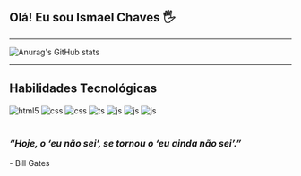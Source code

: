 ## Olá! Eu sou Ismael Chaves 🖐
_______________________________
![Anurag's GitHub stats](https://github-readme-stats.vercel.app/api?username=Ismael-Oficial&show_icons=true&theme=onedark)
_______________________________
## Habilidades Tecnológicas

<div style="display: inline_block">
  <img align="center" alt="html5" src="https://img.shields.io/badge/HTML5-E34F26?style=for-the-badge&logo=html5&logoColor=white" />
  <img align="center" alt="css" src="https://img.shields.io/badge/CSS3-1572B6?style=for-the-badge&logo=css3&logoColor=white" />
  <img align="center" alt="css" src="https://img.shields.io/badge/SASS-FA0897?style=for-the-badge&logo=sass&logoColor=white" />
  <img align="center" alt="ts" src="https://img.shields.io/badge/Bootstrap-563D7C?style=for-the-badge&logo=bootstrap&logoColor=white" />
  <img align="center" alt="js" src="https://img.shields.io/badge/JavaScript-F7DF1E?style=for-the-badge&logo=javascript&logoColor=black" />
  <img align="center" alt="js" src="https://img.shields.io/badge/React.Js-08B1FA?style=for-the-badge&logo=reactjs&logoColor=black" />
  <img align="center" alt="js" src="https://img.shields.io/badge/Figma-FF0000?style=for-the-badge&logo=figma&logoColor=white" />
</div><br/>

<div>
  <h3><i>“Hoje, o ‘eu não sei’, se tornou o ‘eu ainda não sei’.”</i></h3>
  <p>- Bill Gates</p>
</div>
